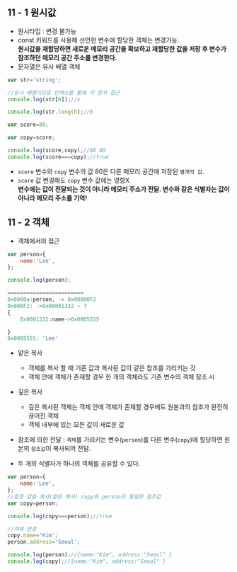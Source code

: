 ## 11 - 1 원시값
* 원시타입 : 변경 불가능
* const 키워드를 사용해 선언한 변수에 할당한 객체는 변경가능.<br/>
**원시값을 재할당하면 새로운 메모리 공간을 확보하고 재할당한 값을 저장 후 변수가 참조하던 메모리 공간 주소를 변경한다.**
* 문자열은 유사 배열 객체
```javascript
var str='string';

//유사 배열이므로 인덱스를 통해 각 문자 접근
console.log(str[0]);//s

console.log(str.length);//6
```
```javascript
var score=80;

var copy=score;

console.log(score,copy);//80 80
console.log(score===copy);//true

```
* `score` 변수와 `copy` 변수의 값 80은 다른 메모리 공간에 저장된 `별개의 값`.
* `score` 값 변경해도 `copy` 변수 값에는 영향X <br/>
**변수에는 값이 전달되는 것이 아니라 메모리 주소가 전달. 변수와 같은 식별자는 값이 아니라 메모리 주소를 기억!**

## 11 - 2 객체
* 객체에서의 접근
```javascript
var person={
    name:'Lee',    
};

console.log(person);

========================
0x0000a:person, -> 0x00000F2
0x000F2: ->0x00001332 ~ ?
{
    0x0001332:name->0x0005555

}
0x0005555: 'Lee'
```

* 얕은 복사 
    * 객체를 복사 할 때 기존 값과 복사된 값이 같은 참조를 가리키는 것
    * 객체 안에 객체가 존재할 경우 한 개의 객체라도 기존 변수의 객체 참조 시
* 깊은 복사
    * 깊은 복사된 객체는 객체 안에 객체가 존재할 경우에도 원본과의 참조가 완전히 끊어진 객체
    * 객체 내부에 있는 모든 값이 새로운 값 

* 참조에 의한 전달 : `객체`를 가리키는 변수(`person`)를 다른 변수(`copy`)에 할당하면 원본의 `참조값`이 복사되어 전달.
* 두 개의 식별자가 하나의 객체를 공유할 수 있다.
```javascript
var person={
    name:'Lee',
};
//참조 값을 복사(얕은 복사) copy와 person은 동일한 참조값
var copy=person;

console.log(copy===person);//true

//객체 변경
copy.name='Kim';
person.address='Seoul';

console.log(person);//{name:"Kim", address:"Seoul" }
console.log(copy);//{name:"Kim", address:"Seoul" }
```
